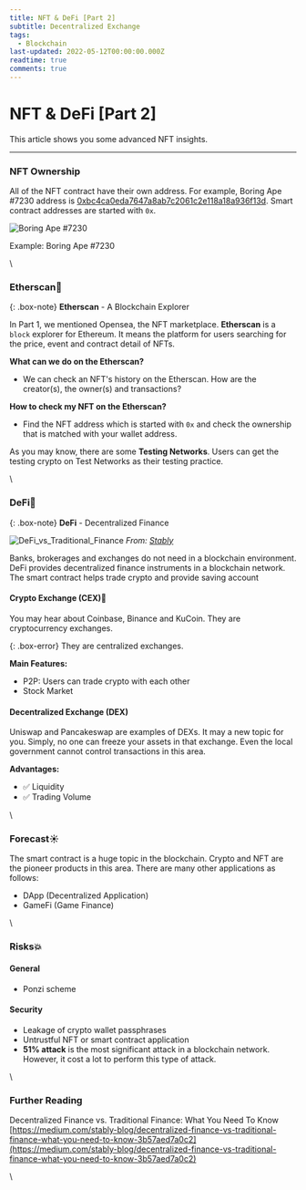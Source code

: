 ```yaml
---
title: NFT & DeFi [Part 2]
subtitle: Decentralized Exchange
tags:
  - Blockchain
last-updated: 2022-05-12T00:00:00.000Z
readtime: true
comments: true
---
```


# NFT & DeFi \[Part 2]

This article shows you some advanced NFT insights.

***

### NFT Ownership

All of the NFT contract have their own address. For example, Boring Ape #7230 address is [0xbc4ca0eda7647a8ab7c2061c2e118a18a936f13d](https://etherscan.io/address/0xbc4ca0eda7647a8ab7c2061c2e118a18a936f13d). Smart contract addresses are started with `0x`.

![Boring Ape #7230](https://lh3.googleusercontent.com/DtON4zHaipRYy6eEAL7v\_fSpB63QhMuvAGfNeWtMlbfq9GOyF3KiRdG4s\_RzlGJu3YlVCUNCXKyARaXm9rspSTPRrX2Y-MOymT9o3A=w600)

Example: Boring Ape #7230

\


### Etherscan🔎

{: .box-note} **Etherscan** - A Blockchain Explorer

In Part 1, we mentioned Opensea, the NFT marketplace. **Etherscan** is a `block` explorer for Ethereum. It means the platform for users searching for the price, event and contract detail of NFTs.

**What can we do on the Etherscan?**

* We can check an NFT's history on the Etherscan. How are the creator(s), the owner(s) and transactions?

**How to check my NFT on the Etherscan?**

* Find the NFT address which is started with `0x` and check the ownership that is matched with your wallet address.

As you may know, there are some **Testing Networks**. Users can get the testing crypto on Test Networks as their testing practice.

\


### DeFi🏦

{: .box-note} **DeFi** - Decentralized Finance

![DeFi\_vs\_Traditional\_Finance](https://miro.medium.com/max/1400/1\*jVak119N6hO5EtAG\_oYdQQ.png) _From:_ [_Stably_](https://medium.com/stably-blog/decentralized-finance-vs-traditional-finance-what-you-need-to-know-3b57aed7a0c2)

Banks, brokerages and exchanges do not need in a blockchain environment. DeFi provides decentralized finance instruments in a blockchain network. The smart contract helps trade crypto and provide saving account

#### Crypto Exchange (CEX)💱

You may hear about Coinbase, Binance and KuCoin. They are cryptocurrency exchanges.

{: .box-error} They are centralized exchanges.

**Main Features:**

* P2P: Users can trade crypto with each other
* Stock Market

#### Decentralized Exchange (DEX)

Uniswap and Pancakeswap are examples of DEXs. It may a new topic for you. Simply, no one can freeze your assets in that exchange. Even the local government cannot control transactions in this area.

**Advantages:**

* ✅ Liquidity
* ✅ Trading Volume

\


### Forecast☀️

The smart contract is a huge topic in the blockchain. Crypto and NFT are the pioneer products in this area. There are many other applications as follows:

* DApp (Decentralized Application)
* GameFi (Game Finance)

\


### Risks💥

#### General

* Ponzi scheme

#### Security

* Leakage of crypto wallet passphrases
* Untrustful NFT or smart contract application
* **51% attack** is the most significant attack in a blockchain network. However, it cost a lot to perform this type of attack.

\


### Further Reading

Decentralized Finance vs. Traditional Finance: What You Need To Know [https://medium.com/stably-blog/decentralized-finance-vs-traditional-finance-what-you-need-to-know-3b57aed7a0c2](https://medium.com/stably-blog/decentralized-finance-vs-traditional-finance-what-you-need-to-know-3b57aed7a0c2)

\
